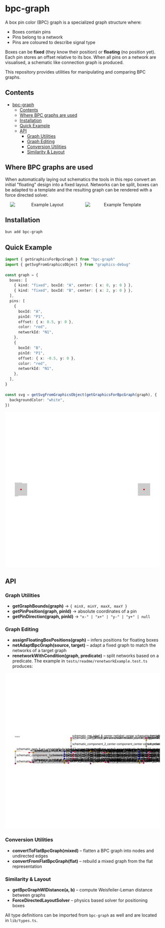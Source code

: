 # bpc-graph

A box pin color (BPC) graph is a specialized graph structure where:

- Boxes contain pins
- Pins belong to a network
- Pins are coloured to describe signal type

Boxes can be **fixed** (they know their position) or **floating** (no position yet). Each
pin stores an offset relative to its box. When all pins on a network are visualised, a
schematic like connection graph is produced.

This repository provides utilities for manipulating and comparing BPC graphs.

## Contents

- [bpc-graph](#bpc-graph)
  - [Contents](#contents)
  - [Where BPC graphs are used](#where-bpc-graphs-are-used)
  - [Installation](#installation)
  - [Quick Example](#quick-example)
  - [API](#api)
    - [Graph Utilities](#graph-utilities)
    - [Graph Editing](#graph-editing)
    - [Conversion Utilities](#conversion-utilities)
    - [Similarity \& Layout](#similarity--layout)

## Where BPC graphs are used

When automatically laying out schematics the tools in this repo convert an initial
"floating" design into a fixed layout. Networks can be split, boxes can be adapted to a
template and the resulting graph can be rendered with a force directed solver.

<p align="center">
  <img src="https://github.com/user-attachments/assets/2efa5e6f-b0ba-478f-8cb8-361db267fab4" alt="Example Layout" width="45%" style="display:inline-block; margin-right: 1em;"/>
  <img src="https://github.com/user-attachments/assets/2a5b543b-32e5-4d25-bcc5-f02845e60a9e" alt="Example Template" width="45%" style="display:inline-block;"/>
</p>

## Installation

```bash
bun add bpc-graph
```

## Quick Example

```ts
import { getGraphicsForBpcGraph } from "bpc-graph"
import { getSvgFromGraphicsObject } from "graphics-debug"

const graph = {
  boxes: [
    { kind: "fixed", boxId: "A", center: { x: 0, y: 0 } },
    { kind: "fixed", boxId: "B", center: { x: 2, y: 0 } },
  ],
  pins: [
    {
      boxId: "A",
      pinId: "P1",
      offset: { x: 0.5, y: 0 },
      color: "red",
      networkId: "N1",
    },
    {
      boxId: "B",
      pinId: "P1",
      offset: { x: -0.5, y: 0 },
      color: "red",
      networkId: "N1",
    },
  ],
}

const svg = getSvgFromGraphicsObject(getGraphicsForBpcGraph(graph), {
  backgroundColor: "white",
})
```

![Basic graph](tests/readme/__snapshots__/getGraphicsExample.snap.svg)

## API

### Graph Utilities

- **getGraphBounds(graph)** → `{ minX, minY, maxX, maxY }`
- **getPinPosition(graph, pinId)** → absolute coordinates of a pin
- **getPinDirection(graph, pinId)** → `"x-" | "x+" | "y-" | "y+" | null`

### Graph Editing

- **assignFloatingBoxPositions(graph)** – infers positions for floating boxes
- **netAdaptBpcGraph(source, target)** – adapt a fixed graph to match the networks of a target graph
- **renetworkWithCondition(graph, predicate)** – split networks based on a predicate. The example in `tests/readme/renetworkExample.test.ts` produces:

![Renetwork result](tests/readme/__snapshots__/renetworkExample.snap.svg)

### Conversion Utilities

- **convertToFlatBpcGraph(mixed)** – flatten a BPC graph into nodes and undirected edges
- **convertFromFlatBpcGraph(flat)** – rebuild a mixed graph from the flat representation

### Similarity & Layout

- **getBpcGraphWlDistance(a, b)** – compute Weisfeiler-Leman distance between graphs
- **ForceDirectedLayoutSolver** – physics based solver for positioning boxes

All type definitions can be imported from `bpc-graph` as well and are located in
`lib/types.ts`.
